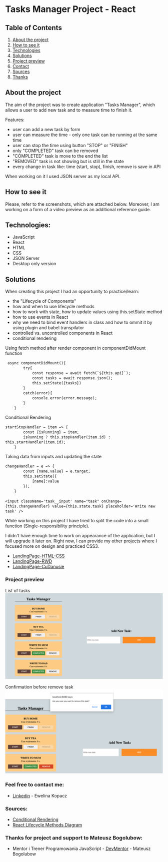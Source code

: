 # Tasks Manager Project - React

## Table of Contents
1. [About the project](#about-the-project)
2. [How to see it](#how-to-see-it)
3. [Technologies](#technologies)
4. [Solutions](#solutions)
5. [Project preview](#project-preview)
6. [Contact](#feel-free-to-contact-me)
7. [Sources](#sources)
8. [Thanks](#thanks-for-project-and-support-to-Mateusz-Bogolubow)

## About the project
The aim of the project was to create application "Tasks Manager", which allows a user to add new task and to measure time to finish it.

Features:
* user can add a new task by form
* user can measure the time - only one task can be running at the same time
* user can stop the time using button "STOP" or "FINISH"
* only "COMPLETED" task can be removed
* "COMPLETED" task is move to the end the list
* "REMOVED" task is not showing but is still in the state
* every change in task like: time (start, stop), finish, remove is save in API

When working on it I used JSON server as my local API.


## How to see it
Please, refer to the screenshots, which are attached below. Moreover, I am working on a form of a video preview as an additional reference guide.

## Technologies:
* JavaScript
* React
* HTML
* CSS
* JSON Server
* Desktop only version

## Solutions
When creating this project I had an opportunity to practice/learn:
* the "Lifecycle of Components" 
* how and when to use lifecycle methods
* how to work with state, how to update values using this.setState method
* how to use events in React
* why we need to bind event handlers in class and how to ommit it by using plugin and babel transpilator
* controlled vs. uncontrolled components in React
* conditional rendering 

Using fetch method after render component in componentDidMount function
```
 async componentDidMount(){
        try{
            const response = await fetch(`${this.api}`);
            const tasks = await response.json();
            this.setState({tasks})
        }
        catch(error){
            console.error(error.message);
        }
    }
```
Conditional Rendering
```
startStopHandler = item => {
        const {isRunning} = item;
        isRunning ? this.stopHandler(item.id) : this.startHandler(item.id);
    }
```

Taking data from inputs and updating the state
```
changeHandler = e => {
        const {name,value} = e.target;
        this.setState({
            [name]:value
        });
    }

<input className='task__input' name="task" onChange={this.changeHandler} value={this.state.task} placeholder='Write new task' />
```

While working on this project I have tried to split the code into a small function (Single-responsibility principle).

I didn't have enough time to work on appearance of the application, but I will upgrade it later on. Right now, I can provide my other projects where I focused more on design and practiced CSS3.
* [LandingPage-HTML-CSS](https://github.com/EwelinaKopacz/LandingPage-HTML-CSS)
* [LandingPage-RWD](https://github.com/EwelinaKopacz/LandingPage-RWD)
* [LandingPage-CuDanusie](https://github.com/EwelinaKopacz/LandingPage-CuDanusie)


### Project preview
List of tasks
![Project-preview](./gallery/preview.png)

Confirmation before remove task
![Project-preview](./gallery/preview2.png)

### Feel free to contact me:
* [Linkedin](https://www.linkedin.com/in/ewelina-kopacz-929559100/) - Ewelina Kopacz

### Sources:
* [Conditional Rendering](https://pl.reactjs.org/docs/conditional-rendering.html)
* [React Lifecycle Methods Diagram](https://projects.wojtekmaj.pl/react-lifecycle-methods-diagram/)

### Thanks for project and support to Mateusz Bogolubow:
* Mentor i Trener Programowania JavaScript - [DevMentor](https://devmentor.pl/) - Mateusz Bogolubow